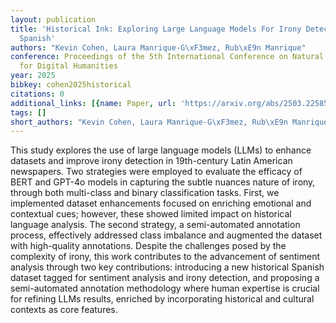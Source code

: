 ```yaml
---
layout: publication
title: 'Historical Ink: Exploring Large Language Models For Irony Detection In 19th-century
  Spanish'
authors: "Kevin Cohen, Laura Manrique-G\xF3mez, Rub\xE9n Manrique"
conference: Proceedings of the 5th International Conference on Natural Language Processing
  for Digital Humanities
year: 2025
bibkey: cohen2025historical
citations: 0
additional_links: [{name: Paper, url: 'https://arxiv.org/abs/2503.22585'}]
tags: []
short_authors: "Kevin Cohen, Laura Manrique-G\xF3mez, Rub\xE9n Manrique"
---
```

This study explores the use of large language models (LLMs) to enhance
datasets and improve irony detection in 19th-century Latin American newspapers.
Two strategies were employed to evaluate the efficacy of BERT and GPT-4o models
in capturing the subtle nuances nature of irony, through both multi-class and
binary classification tasks. First, we implemented dataset enhancements focused
on enriching emotional and contextual cues; however, these showed limited
impact on historical language analysis. The second strategy, a semi-automated
annotation process, effectively addressed class imbalance and augmented the
dataset with high-quality annotations. Despite the challenges posed by the
complexity of irony, this work contributes to the advancement of sentiment
analysis through two key contributions: introducing a new historical Spanish
dataset tagged for sentiment analysis and irony detection, and proposing a
semi-automated annotation methodology where human expertise is crucial for
refining LLMs results, enriched by incorporating historical and cultural
contexts as core features.